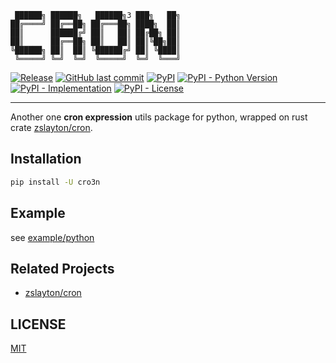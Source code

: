 ```
 ██████╗ ██████╗   ██████╗3 ███╗   ██╗
██╔════╝ ██╔══██╗ ██╔═══██╗ ████╗  ██║
██║      ██████╔╝ ██║   ██║ ██╔██╗ ██║
██║      ██╔══██╗ ██║   ██║ ██║╚██╗██║
╚██████╗ ██║  ██║ ╚██████╔╝ ██║ ╚████║
 ╚═════╝ ╚═╝  ╚═╝  ╚═════╝  ╚═╝  ╚═══╝
```

[![Release](https://github.com/StrayDragon/cro3n/actions/workflows/release.yml/badge.svg)](https://github.com/StrayDragon/cro3n/actions/workflows/release.yml)
[![GitHub last commit](https://img.shields.io/github/last-commit/straydragon/cro3n)](https://github.com/StrayDragon/cro3n/commits)
[![PyPI](https://img.shields.io/pypi/v/cro3n)](https://pypi.org/project/cro3n)
[![PyPI - Python Version](https://img.shields.io/pypi/pyversions/cro3n)](https://pypi.org/project/cro3n)
[![PyPI - Implementation](https://img.shields.io/pypi/implementation/cro3n)](https://pypi.org/project/cro3n)
[![PyPI - License](https://img.shields.io/pypi/l/cro3n)](https://github.com/StrayDragon/cro3n/blob/main/LICENSE)

---

Another one **cron expression** utils package for python, wrapped on rust crate [zslayton/cron](https://github.com/zslayton/cron).

## Installation
```bash
pip install -U cro3n
```

## Example
see [example/python](./example/python)

## Related Projects

- [zslayton/cron](https://github.com/zslayton/cron)

## LICENSE
[MIT](./LICENSE)